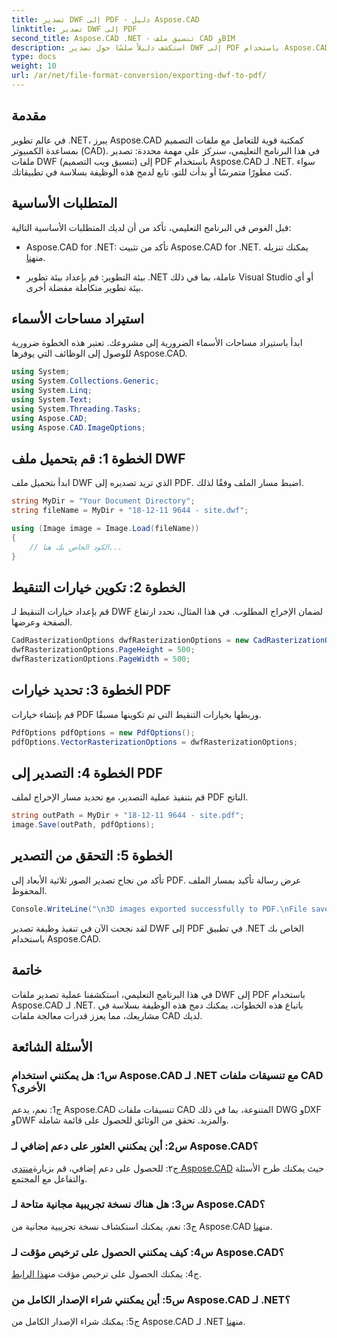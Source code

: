 ```yaml
---
title: تصدير DWF إلى PDF - دليل Aspose.CAD
linktitle: تصدير DWF إلى PDF
second_title: Aspose.CAD .NET - تنسيق ملف CAD وBIM
description: استكشف دليلاً سلسًا حول تصدير DWF إلى PDF باستخدام Aspose.CAD لـ .NET. قم بتحسين قدرات التعامل مع ملفات CAD الخاصة بك دون عناء.
type: docs
weight: 10
url: /ar/net/file-format-conversion/exporting-dwf-to-pdf/
---
```

## مقدمة

في عالم تطوير .NET، يبرز Aspose.CAD كمكتبة قوية للتعامل مع ملفات التصميم بمساعدة الكمبيوتر (CAD). في هذا البرنامج التعليمي، سنركز على مهمة محددة: تصدير ملفات DWF (تنسيق ويب التصميم) إلى PDF باستخدام Aspose.CAD لـ .NET. سواء كنت مطورًا متمرسًا أو بدأت للتو، تابع لدمج هذه الوظيفة بسلاسة في تطبيقاتك.

## المتطلبات الأساسية

قبل الغوص في البرنامج التعليمي، تأكد من أن لديك المتطلبات الأساسية التالية:

-  Aspose.CAD for .NET: تأكد من تثبيت Aspose.CAD for .NET. يمكنك تنزيله من[هنا](https://releases.aspose.com/cad/net/).

- بيئة التطوير: قم بإعداد بيئة تطوير .NET عاملة، بما في ذلك Visual Studio أو أي بيئة تطوير متكاملة مفضلة أخرى.

## استيراد مساحات الأسماء

ابدأ باستيراد مساحات الأسماء الضرورية إلى مشروعك. تعتبر هذه الخطوة ضرورية للوصول إلى الوظائف التي يوفرها Aspose.CAD.

```csharp
using System;
using System.Collections.Generic;
using System.Linq;
using System.Text;
using System.Threading.Tasks;
using Aspose.CAD;
using Aspose.CAD.ImageOptions;
```

## الخطوة 1: قم بتحميل ملف DWF

ابدأ بتحميل ملف DWF الذي تريد تصديره إلى PDF. اضبط مسار الملف وفقًا لذلك.

```csharp
string MyDir = "Your Document Directory";
string fileName = MyDir + "18-12-11 9644 - site.dwf";

using (Image image = Image.Load(fileName))
{
    // الكود الخاص بك هنا...
}
```

## الخطوة 2: تكوين خيارات التنقيط

قم بإعداد خيارات التنقيط لـ DWF لضمان الإخراج المطلوب. في هذا المثال، نحدد ارتفاع الصفحة وعرضها.

```csharp
CadRasterizationOptions dwfRasterizationOptions = new CadRasterizationOptions();
dwfRasterizationOptions.PageHeight = 500;
dwfRasterizationOptions.PageWidth = 500;
```

## الخطوة 3: تحديد خيارات PDF

قم بإنشاء خيارات PDF وربطها بخيارات التنقيط التي تم تكوينها مسبقًا.

```csharp
PdfOptions pdfOptions = new PdfOptions();
pdfOptions.VectorRasterizationOptions = dwfRasterizationOptions;
```

## الخطوة 4: التصدير إلى PDF

قم بتنفيذ عملية التصدير، مع تحديد مسار الإخراج لملف PDF الناتج.

```csharp
string outPath = MyDir + "18-12-11 9644 - site.pdf";
image.Save(outPath, pdfOptions);
```

## الخطوة 5: التحقق من التصدير

تأكد من نجاح تصدير الصور ثلاثية الأبعاد إلى PDF. عرض رسالة تأكيد بمسار الملف المحفوظ.

```csharp
Console.WriteLine("\n3D images exported successfully to PDF.\nFile saved at " + MyDir);
```

لقد نجحت الآن في تنفيذ وظيفة تصدير DWF إلى PDF في تطبيق .NET الخاص بك باستخدام Aspose.CAD.

## خاتمة

في هذا البرنامج التعليمي، استكشفنا عملية تصدير ملفات DWF إلى PDF باستخدام Aspose.CAD لـ .NET. باتباع هذه الخطوات، يمكنك دمج هذه الوظيفة بسلاسة في مشاريعك، مما يعزز قدرات معالجة ملفات CAD لديك.

## الأسئلة الشائعة

### س1: هل يمكنني استخدام Aspose.CAD لـ .NET مع تنسيقات ملفات CAD الأخرى؟

ج1: نعم، يدعم Aspose.CAD تنسيقات ملفات CAD المتنوعة، بما في ذلك DWG وDXF وDWF والمزيد. تحقق من الوثائق للحصول على قائمة شاملة.

### س2: أين يمكنني العثور على دعم إضافي لـ Aspose.CAD؟

 ج٢: للحصول على دعم إضافي، قم بزيارة[منتدى Aspose.CAD](https://forum.aspose.com/c/cad/19) حيث يمكنك طرح الأسئلة والتفاعل مع المجتمع.

### س3: هل هناك نسخة تجريبية مجانية متاحة لـ Aspose.CAD؟

 ج3: نعم، يمكنك استكشاف نسخة تجريبية مجانية من Aspose.CAD من[هنا](https://releases.aspose.com/).

### س4: كيف يمكنني الحصول على ترخيص مؤقت لـ Aspose.CAD؟

 ج4: يمكنك الحصول على ترخيص مؤقت من[هذا الرابط](https://purchase.aspose.com/temporary-license/).

### س5: أين يمكنني شراء الإصدار الكامل من Aspose.CAD لـ .NET؟

 ج5: يمكنك شراء الإصدار الكامل من Aspose.CAD لـ .NET من[هنا](https://purchase.aspose.com/buy).